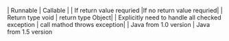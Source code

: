 | Runnable | Callable |
| If return value requried |If no return value requried|
| Return type void | return type Object|
| Explicitly need to handle all checked exception | call mathod throws exception|
| Java from 1.0 version | Java from 1.5 version
